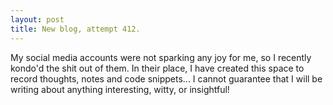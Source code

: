 ```yaml
---
layout: post
title: New blog, attempt 412.
---
```


My social media accounts were not sparking any joy for me, so I recently kondo'd the shit out of them. In their place, I have created this space to record thoughts, notes and code snippets... I cannot guarantee that I will be writing about anything interesting, witty, or insightful!
